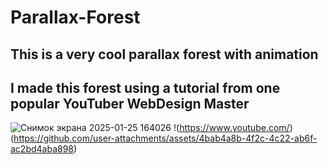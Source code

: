 # Parallax-Forest
## This is a very cool parallax forest with animation
## I made this forest using a tutorial from one popular YouTuber WebDesign Master
![Снимок экрана 2025-01-25 164026](https://github.com/user-attachments/assets/53483cce-3f02-46b6-915c-cdcc8819cd1d)
!(https://www.youtube.com/)(https://github.com/user-attachments/assets/4bab4a8b-4f2c-4c22-ab6f-ac2bd4aba898)
